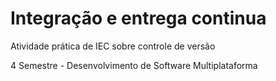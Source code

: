 <H1>Integração e entrega continua</H1>
<p>Atividade prática de IEC sobre controle de versão</p>
<p>4 Semestre - Desenvolvimento de Software Multiplataforma</p>